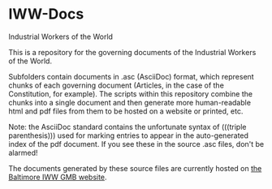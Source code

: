 # IWW-Docs
Industrial Workers of the World

This is a repository for the governing documents of the Industrial Workers of the World.

Subfolders contain documents in .asc (AsciiDoc) format, which represent chunks of each governing document (Articles, in the case of the Constitution, for example). The scripts within this repository combine the chunks into a single document and then generate more human-readable html and pdf files from them to be hosted on a website or printed, etc.

Note: the AsciiDoc standard contains the unfortunate syntax of (((triple parenthesis))) used for marking entries to appear in the auto-generated index of the pdf document. If you see these in the source .asc files, don't be alarmed!

The documents generated by these source files are currently hosted on [the Baltimore IWW GMB website](https://docs.baltimoreiww.org).
